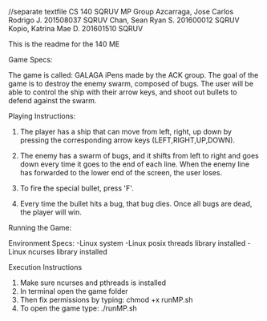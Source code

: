  //separate textfile
CS 140 SQRUV MP Group
Azcarraga, Jose Carlos Rodrigo J.   201508037   SQRUV
Chan, Sean Ryan S.                  201600012   SQRUV
Kopio, Katrina Mae D.               201601510   SQRUV

This is the readme for the 140 ME

Game Specs:

The game is called: GALAGA iPens made by the ACK group. The goal of the game is to destroy the enemy swarm, composed of bugs. The user will be able to control the ship with their arrow keys, and shoot out bullets to defend against the swarm.


Playing Instructions:
1. The player has a ship that can move from left, right, up down by pressing the corresponding arrow keys (LEFT,RIGHT,UP,DOWN).

2. The enemy has a swarm of bugs, and it shifts from left to right and goes down every time it goes to the end of each line. When the enemy line has forwarded to the lower end of the screen, the user loses.

3. To fire the special bullet, press 'F'.

4. Every time the bullet hits a bug, that bug dies. Once all bugs are dead, the player will win.



Running the Game:

Environment Specs:
    -Linux system
    -Linux posix threads library installed
    -Linux ncurses library installed

Execution Instructions
1. Make sure ncurses and pthreads is installed
2. In terminal open the game folder
3. Then fix permissions by typing:
    chmod +x runMP.sh
3. To open the game type:
    ./runMP.sh
